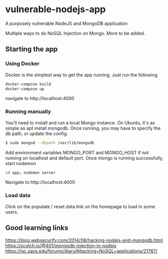 # vulnerable-nodejs-app

A purposely vulnerable NodeJS and MongoDB application

Multiple ways to do NoSQL Injection on Mongo. More to be added.

## Starting the app


### Using Docker
Docker is the simplest way to get the app running. Just run the following

```bash
docker-compose build
docker-compose up
```

navigate to http://localhost:4000

### Running manually

You'll need to install and run a local Mongo instance. On Ubuntu, it's as simple as apt install mongodb. Once running, you may have to specify the db path, or update the config.

```bash
$ sudo mongod --dbpath /var/lib/mongodb
```

Add environment variables MONGO_PORT and MONGO_HOST if not running on localhost and default port. Once mongo is running successfully, start nodemon

```bash
cd app; nodemon server
```

Navigate to http://localhost:4000

### Load data
Click on the populate / reset data link on the homepage to load in some users.

## Good learning links
https://blog.websecurify.com/2014/08/hacking-nodejs-and-mongodb.html
https://scotch.io/@401/mongodb-injection-in-nodejs
https://isc.sans.edu/forums/diary/Attacking+NoSQL+applications/21787/